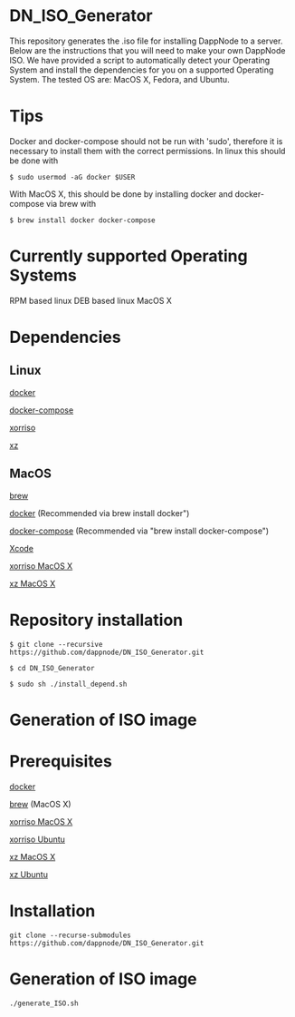 # DN_ISO_Generator
This repository generates the .iso file for installing DappNode to a server. Below are the instructions that you will need to make your own DappNode ISO. We have provided a script to automatically detect your Operating System and install the dependencies for you on a supported Operating System. The tested OS are: MacOS X, Fedora, and Ubuntu. 

# Tips
Docker and docker-compose should not be run with 'sudo', therefore it is necessary to install them with the correct permissions. In linux this should be done with
```
$ sudo usermod -aG docker $USER 
```

With MacOS X, this should be done by installing docker and docker-compose via brew with
```
$ brew install docker docker-compose
```

# Currently supported Operating Systems
RPM based linux
DEB based linux
MacOS X

# Dependencies

## Linux

[docker](https://docs.docker.com/engine/installation)

[docker-compose](https://docs.docker.com/compose/install/)

[xorriso](https://www.gnu.org/software/xorriso/)

[xz](https://tukaani.org/xz/)


## MacOS 

[brew](https://brew.sh/index_es.html) 

[docker](https://docs.docker.com/engine/installation) (Recommended via brew install docker")

[docker-compose](https://docs.docker.com/compose/install/) (Recommended via "brew install docker-compose")

[Xcode](https://itunes.apple.com/us/app/xcode/id497799835)

[xorriso MacOS X](http://macappstore.org/xorriso/)

[xz MacOS X](http://macappstore.org/xz/)



# Repository installation

```
$ git clone --recursive https://github.com/dappnode/DN_ISO_Generator.git
```

```
$ cd DN_ISO_Generator
```

```
$ sudo sh ./install_depend.sh
```


# Generation of ISO image

# Prerequisites

[docker](https://docs.docker.com/engine/installation)

[brew](https://brew.sh/index_es.html) (MacOS X)

[xorriso MacOS X](http://macappstore.org/xorriso/)

[xorriso Ubuntu](https://packages.ubuntu.com/xenial/xorriso)

[xz MacOS X](http://macappstore.org/xz/)

[xz Ubuntu](https://packages.ubuntu.com/xenial/xz-utils)

# Installation
```
git clone --recurse-submodules https://github.com/dappnode/DN_ISO_Generator.git
```

# Generation of ISO image
```
./generate_ISO.sh
```
